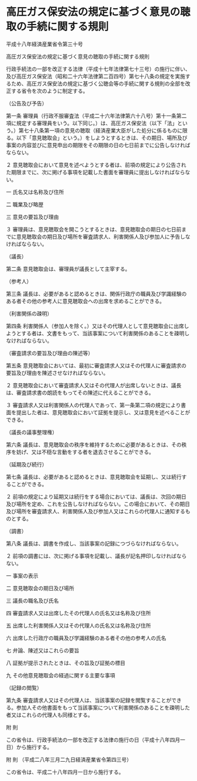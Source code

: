 # 高圧ガス保安法の規定に基づく意見の聴取の手続に関する規則

平成十八年経済産業省令第三十号

高圧ガス保安法の規定に基づく意見の聴取の手続に関する規則

行政手続法の一部を改正する法律（平成十七年法律第七十三号）の施行に伴い、及び高圧ガス保安法（昭和二十六年法律第二百四号）第七十八条の規定を実施するため、高圧ガス保安法の規定に基づく公聴会等の手続に関する規則の全部を改正する省令を次のように制定する。

（公告及び予告）

第一条 審理員（行政不服審査法（平成二十六年法律第六十八号）第十一条第二項に規定する審理員をいう。以下同じ。）は、高圧ガス保安法（以下「法」という。）第七十八条第一項の意見の聴取（経済産業大臣がした処分に係るものに限る。以下「意見聴取会」という。）をしようとするときは、その期日、場所及び事案の内容並びに意見申出の期限をその期限の日の七日前までに公告しなければならない。

２ 意見聴取会において意見を述べようとする者は、前項の規定により公告された期限までに、次に掲げる事項を記載した書面を審理員に提出しなければならない。

一 氏名又は名称及び住所

二 職業及び略歴

三 意見の要旨及び理由

３ 審理員は、意見聴取会を開こうとするときは、意見聴取会の期日の七日前までに意見聴取会の期日及び場所を審査請求人、利害関係人及び参加人に予告しなければならない。

（議長）

第二条 意見聴取会は、審理員が議長として主宰する。

（参考人）

第三条 議長は、必要があると認めるときは、関係行政庁の職員及び学識経験のある者その他の参考人に意見聴取会への出席を求めることができる。

（利害関係の疎明）

第四条 利害関係人（参加人を除く。）又はその代理人として意見聴取会に出席しようとする者は、文書をもって、当該事案について利害関係のあることを疎明しなければならない。

（審査請求の要旨及び理由の陳述等）

第五条 意見聴取会においては、最初に審査請求人又はその代理人に審査請求の要旨及び理由を陳述させなければならない。

２ 意見聴取会において審査請求人又はその代理人が出席しないときは、議長は、審査請求書の朗読をもってその陳述に代えることができる。

３ 審査請求人又は利害関係人の代理人であって、第一条第二項の規定により書面を提出した者は、意見聴取会において証拠を提示し、又は意見を述べることができる。

（議長の議事整理権）

第六条 議長は、意見聴取会の秩序を維持するために必要があるときは、その秩序を妨げ、又は不穏な言動をする者を退去させることができる。

（延期及び続行）

第七条 議長は、必要があると認めるときは、意見聴取会を延期し、又は続行することができる。

２ 前項の規定により延期又は続行をする場合においては、議長は、次回の期日及び場所を定め、これを公告しなければならない。この場合において、その期日及び場所を審査請求人、利害関係人及び参加人又はこれらの代理人に通知するものとする。

（調書）

第八条 議長は、調書を作成し、当該事案の記録につづらなければならない。

２ 前項の調書には、次に掲げる事項を記載し、議長が記名押印しなければならない。

一 事案の表示

二 意見聴取会の期日及び場所

三 議長の職名及び氏名

四 審査請求人又は出席したその代理人の氏名又は名称及び住所

五 出席した利害関係人又はその代理人の氏名又は名称及び住所

六 出席した行政庁の職員及び学識経験のある者その他の参考人の氏名

七 弁論、陳述又はこれらの要旨

八 証拠が提示されたときは、その旨及び証拠の標目

九 その他意見聴取会の経過に関する主要な事項

（記録の閲覧）

第九条 審査請求人又はその代理人は、当該事案の記録を閲覧することができる。参加人その他書面をもって当該事案について利害関係のあることを疎明した者又はこれらの代理人も同様とする。

附 則

この省令は、行政手続法の一部を改正する法律の施行の日（平成十八年四月一日）から施行する。

附 則 （平成二八年三月二九日経済産業省令第四三号）

この省令は、平成二十八年四月一日から施行する。
